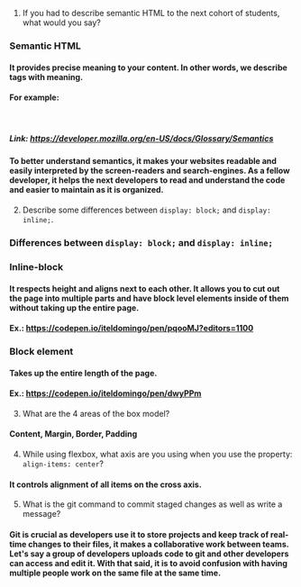 1. If you had to describe semantic HTML to the next cohort of students, what would you say?

### Semantic HTML
#### It provides precise meaning to your content. In other words, we describe tags with meaning.
#### For example:

#### <header>
#### <footer>
#### <main>
#### <section>

##### Link: https://developer.mozilla.org/en-US/docs/Glossary/Semantics

#### To better understand semantics, it makes your websites readable and easily interpreted by the screen-readers and search-engines. As a fellow developer, it helps the next developers to read and understand the code and easier to maintain as it is organized. 


2. Describe some differences between ```display: block;``` and ```display: inline;```.

### Differences between ```display: block;``` and ```display: inline;```

### Inline-block
#### It respects height and aligns next to each other. It allows you to cut out the page into multiple parts and have block level elements inside of them without taking up the entire page.

#### Ex.: https://codepen.io/iteldomingo/pen/pqooMJ?editors=1100 

### Block element
#### Takes up the entire length of the page.
#### Ex.: https://codepen.io/iteldomingo/pen/dwyPPm


3. What are the 4 areas of the box model?

#### Content, Margin, Border, Padding


4. While using flexbox, what axis are you using when you use the property: ```align-items: center```?

#### It controls alignment of all items on the cross axis.


5. What is the git command to commit staged changes as well as write a message? 

#### Git is crucial as developers use it to store projects and keep track of real-time changes to their files, it makes a collaborative work between teams. Let's say a group of developers uploads code to git and other developers can access and edit it. With that said, it is to avoid confusion with having multiple people work on the same file at the same time.